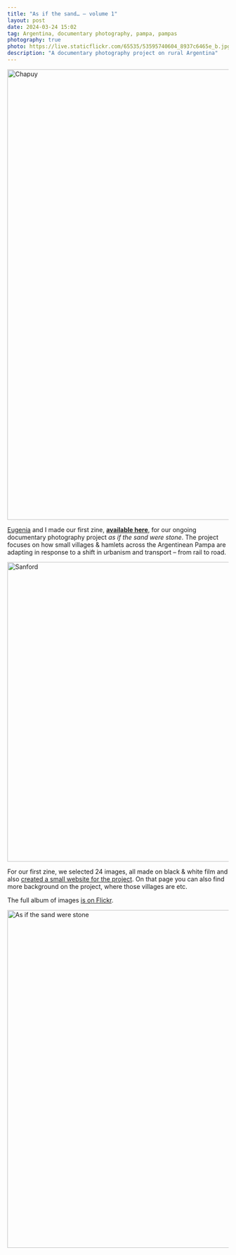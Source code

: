```yaml
---
title: "As if the sand… – volume 1"
layout: post
date: 2024-03-24 15:02
tag: Argentina, documentary photography, pampa, pampas
photography: true
photo: https://live.staticflickr.com/65535/53595740604_8937c6465e_b.jpg
description: "A documentary photography project on rural Argentina"
---
```


<a data-flickr-embed="true" href="https://www.flickr.com/photos/gedankenstuecke/53595740604/in/album-72177720315528303/" title="Chapuy"><img src="https://live.staticflickr.com/65535/53595740604_8937c6465e_b.jpg" width="1024" alt="Chapuy"/></a><script async src="//embedr.flickr.com/assets/client-code.js" charset="utf-8"></script>

[Eugenia](https://www.ecovernton.info/) and I made our first zine, **[available here](https://ko-fi.com/s/e7f813d3e6)**, for our ongoing documentary photography project _as if the sand were stone_. The project focuses on how small villages & hamlets across the Argentinean Pampa are adapting in response to a shift in urbanism and transport – from rail to road. 

<a data-flickr-embed="true" href="https://www.flickr.com/photos/gedankenstuecke/53595742944/in/album-72177720315528303/" title="Sanford"><img src="https://live.staticflickr.com/65535/53595742944_b6e8f8a030_b.jpg" width="681" alt="Sanford"/></a><script async src="//embedr.flickr.com/assets/client-code.js" charset="utf-8"></script>

For our first zine, we selected 24 images, all made on black & white film and also [created a small website for the project](https://asifthesand.photos/). On that page you can also find more background on the project, where those villages are etc. 

The full album of images [is on Flickr](https://www.flickr.com/photos/gedankenstuecke/albums/72177720315528303/).

<a data-flickr-embed="true" href="https://www.flickr.com/photos/gedankenstuecke/albums/72177720315528303" title="As if the sand were stone"><img src="https://live.staticflickr.com/65535/53595432736_171a68404f_c.jpg" width="1024" height="768" alt="As if the sand were stone"/></a><script async src="//embedr.flickr.com/assets/client-code.js" charset="utf-8"></script>